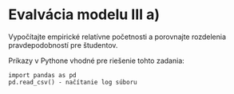 # Evalvácia modelu III a)

Vypočítajte empirické relatívne početnosti a porovnajte rozdelenia pravdepodobností pre študentov.

Príkazy v Pythone vhodné pre riešenie tohto zadania:

```
import pandas as pd
pd.read_csv() - načítanie log súboru
```
